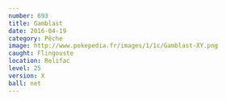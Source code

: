 ```yaml
---
number: 693
title: Gamblast
date: 2016-04-19
category: Pêche
image: http://www.pokepedia.fr/images/1/1c/Gamblast-XY.png
caught: Flingouste
location: Relifac
level: 25
version: X
ball: net
---
```

